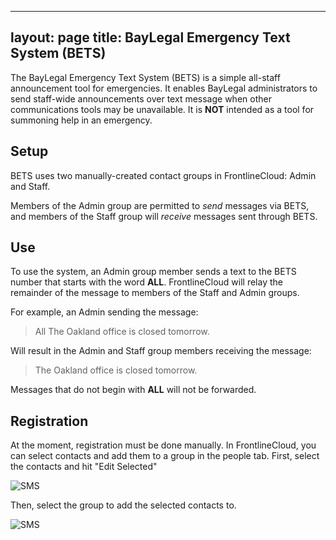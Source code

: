 ---
layout: page
title: BayLegal Emergency Text System (BETS)
--

The BayLegal Emergency Text System (BETS) is a simple all-staff announcement tool for emergencies. It enables BayLegal administrators to send staff-wide announcements over text message when other communications tools may be unavailable. It is **NOT** intended as a tool for summoning help in an emergency.

## Setup
BETS uses two manually-created contact groups in FrontlineCloud: Admin and Staff. 

Members of the Admin group are permitted to *send* messages via BETS, and members of the Staff group will *receive* messages sent through BETS. 


## Use
To use the system, an Admin group member sends a text to the BETS number that starts with the word **ALL**. FrontlineCloud will relay the remainder of the message to members of the Staff and Admin groups.

For example, an Admin sending the message:

> All The Oakland office is closed tomorrow.

Will result in the Admin and Staff group members receiving the message:

> The Oakland office is closed tomorrow.

Messages that do not begin with **ALL** will not be forwarded.


## Registration
At the moment, registration must be done manually. In FrontlineCloud, you can select contacts and add them to a group in the people tab. First, select the contacts and hit "Edit Selected"

![SMS](../images/bets_edit_group.jpg)

Then, select the group to add the selected contacts to.

![SMS](../images/bets_add_to_group.jpg)

